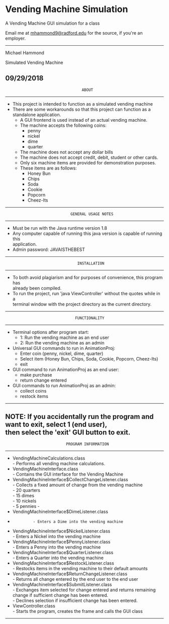 # Vending Machine Simulation

A Vending Machine GUI simulation for a class

Email me at mhammond9@radford.edu for the source, if you're an employer.

-------------------------------------------------------------------------------------
 Michael Hammond
 
 Simulated Vending Machine 

 09/29/2018 
-------------------------------------------------------------------------------------
                                      ABOUT
-------------------------------------------------------------------------------------
   - This project is intended to function as a simulated vending machine      
   - There are some workarounds so that this project can function as a   
   standalone application.                                                          
       - A GUI frontend is used instead of an actual vending machine.          
       - The machine accepts the following coins:                              
           - penny                                                          
           - nickel                                                         
           - dime                                                           
           - quarter                                                        
       - The machine does not accept any dollar bills                          
       - The machine does not accept credit, debit, student or other cards.    
       - Only six machine items are provided for demonstration purposes.       
       - These items are as follows:                                           
           - Honey Bun                                                      
           - Chips                                                         
           - Soda                                                           
           - Cookie                                                         
           - Popcorn                                                        
           - Cheez-Its                                                       
-------------------------------------------------------------------------------------
                                 GENERAL USAGE NOTES                                
------------------------------------------------------------------------------------
   - Must be run with the Java runtime version 1.8                                  
   - Any computer capable of running this java version is capable of running this   
   application.                                                                     
   - Admin password: JAVAISTHEBEST                                                  
-------------------------------------------------------------------------------------
                                    INSTALLATION                                    
-------------------------------------------------------------------------------------
  - To both avoid plagiarism and for purposes of convenience, this program has      
  already been compiled.							    
  - To run the project, run 'java ViewController' without the quotes while in a     
  terminal window with the project directory as the current directory.              
-------------------------------------------------------------------------------------
                                   FUNCTIONALITY                                    
-------------------------------------------------------------------------------------                                               
- Terminal options after program start:                                             
    - 1: Run the vending machine as an end user                                       
    - 2: Run the vending machine as an admin                                          
- Universal GUI commands to run in AnimationProj:                                   
    - Enter coin (penny, nickel, dime, quarter)                                       
    - Select item (Honey Bun, Chips, Soda, Cookie, Popcorn, Cheez-Its)                
    - exit                                                                            
- GUI command to run AnimationProj as an end user:                                  
  - make purchase                                                                   
  - return change entered                                                           
- GUI commands to run AnimationProj as an admin:                                    
    - collect coins                                                                   
    - restock items                                                                   
-------------------------------------------------------------------------------------
  NOTE: If you accidentally run the program and want to exit, select 1 (end user),  
   then select the 'exit' GUI button to exit.                                       
-------------------------------------------------------------------------------------
                               PROGRAM INFORMATION                                  
-------------------------------------------------------------------------------------
  - VendingMachineCalculations.class                                                
                 - Performs all vending machine calculations.                       
  - VendingMachineInterface.class                                                   
                 - Contains the GUI interface for the Vending Machine               
  - VendingMachineInterface$CollectChangeListener.class                             
                 - Collects a fixed amount of change from the vending machine       
                       - 20 quarters                                                
                       - 15 dimes                                                   
                       - 10 nickels                                                 
                       - 5 pennies                                                                                                                  -
  - VendingMachineInterface$DimeListener.class                                      
  -              - Enters a Dime into the vending machine                           
  - VendingMachineInterface$NickelListener.class                                    
                 - Enters a Nickel into the vending machine                         
  - VendingMachineInterface$PennyListener.class                                     
                 - Enters a Penny into the vending machine                          
  - VendingMachineInterface$QuarterListener.class                                   
                 - Enters a Quarter into the vending machine                        
  - VendingMachineInterface$RestockListener.class                                   
                 - Restocks items in the vending machine to their default amounts   
  - VendingMachineInterface$ReturnChangeListener.class                              
                 - Returns all change entered by the end user to the end user       
  - VendingMachineInterface$SubmitListener.class                                    
                 - Exchanges item selected for change entered and returns remaining 
                 change if sufficient change has been entered.                      
                 - Declines selection if insufficient change has been entered.      
  - ViewController.class                                                            
                - Starts the program, creates the frame and calls the GUI class     
-------------------------------------------------------------------------------------
